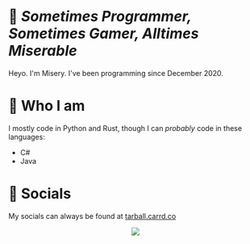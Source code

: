 # :wave: *Sometimes Programmer, Sometimes Gamer, Alltimes Miserable*
Heyo. I'm Misery. I've been programming since December 2020.

# :construction_worker: Who I am
I mostly code in Python and Rust, though I can *probably* code in these languages:
* C#
* Java

# :speech_balloon: Socials
My socials can always be found at [tarball.carrd.co](https://tarball.carrd.co/)

<!-- Lanyard Profile -->
<p align="center">
  <img src="https://lanyard-profile-readme.vercel.app/api/755257427968000065?idleMessage='Off%20to%20somewhere%20worth%20living%20:>'&theme=dark" onclick="window.location = 'https://discord.com/users/755257427968000065'"> 
</p>
